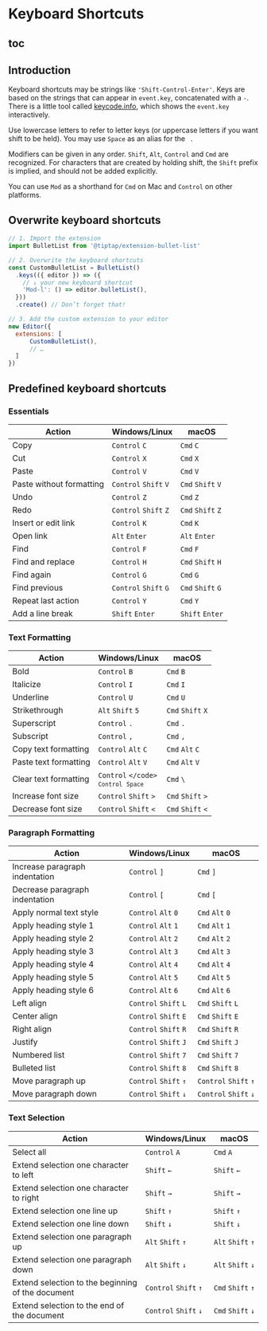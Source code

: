 # Keyboard Shortcuts

## toc

## Introduction
Keyboard shortcuts may be strings like `'Shift-Control-Enter'`. Keys are based on the strings that can appear in `event.key`, concatenated with a `-`. There is a little tool called [keycode.info](https://keycode.info/), which shows the `event.key` interactively.

Use lowercase letters to refer to letter keys (or uppercase letters if you want shift to be held). You may use `Space` as an alias for the <code>&nbsp;</code>.

Modifiers can be given in any order. `Shift`, `Alt`, `Control` and `Cmd` are recognized. For characters that are created by holding shift, the `Shift` prefix is implied, and should not be added explicitly.

You can use `Mod` as a shorthand for `Cmd` on Mac and `Control` on other platforms.

## Overwrite keyboard shortcuts

```js
// 1. Import the extension
import BulletList from '@tiptap/extension-bullet-list'

// 2. Overwrite the keyboard shortcuts
const CustomBulletList = BulletList()
  .keys(({ editor }) => ({
    // ↓ your new keyboard shortcut
    'Mod-l': () => editor.bulletList(),
  }))
  .create() // Don’t forget that!

// 3. Add the custom extension to your editor
new Editor({
  extensions: [
      CustomBulletList(),
      // …
  ]
})
```

## Predefined keyboard shortcuts

### Essentials
| Action                   | Windows/Linux         | macOS             |
| ------------------------ | --------------------- | ----------------- |
| Copy                     | `Control`&nbsp;`C`         | `Cmd`&nbsp;`C`         |
| Cut                      | `Control`&nbsp;`X`         | `Cmd`&nbsp;`X`         |
| Paste                    | `Control`&nbsp;`V`         | `Cmd`&nbsp;`V`         |
| Paste without formatting | `Control`&nbsp;`Shift`&nbsp;`V` | `Cmd`&nbsp;`Shift`&nbsp;`V` |
| Undo                     | `Control`&nbsp;`Z`         | `Cmd`&nbsp;`Z`         |
| Redo                     | `Control`&nbsp;`Shift`&nbsp;`Z` | `Cmd`&nbsp;`Shift`&nbsp;`Z` |
| Insert or edit link      | `Control`&nbsp;`K`         | `Cmd`&nbsp;`K`         |
| Open link                | `Alt`&nbsp;`Enter`         | `Alt`&nbsp;`Enter`     |
| Find                     | `Control`&nbsp;`F`         | `Cmd`&nbsp;`F`         |
| Find and replace         | `Control`&nbsp;`H`         | `Cmd`&nbsp;`Shift`&nbsp;`H` |
| Find again               | `Control`&nbsp;`G`         | `Cmd`&nbsp;`G`         |
| Find previous            | `Control`&nbsp;`Shift`&nbsp;`G` | `Cmd`&nbsp;`Shift`&nbsp;`G` |
| Repeat last action       | `Control`&nbsp;`Y`         | `Cmd`&nbsp;`Y`         |
| Add a line break         | `Shift`&nbsp;`Enter`       | `Shift`&nbsp;`Enter`   |

### Text Formatting
| Action                | Windows/Linux                                 | macOS             |
| --------------------- | --------------------------------------------- | ----------------- |
| Bold                  | `Control`&nbsp;`B`                                 | `Cmd`&nbsp;`B`         |
| Italicize             | `Control`&nbsp;`I`                                 | `Cmd`&nbsp;`I`         |
| Underline             | `Control`&nbsp;`U`                                 | `Cmd`&nbsp;`U`         |
| Strikethrough         | `Alt`&nbsp;`Shift`&nbsp;`5`                             | `Cmd`&nbsp;`Shift`&nbsp;`X` |
| Superscript           | `Control`&nbsp;`.`                                 | `Cmd`&nbsp;`.`         |
| Subscript             | `Control`&nbsp;`,`                                 | `Cmd`&nbsp;`,`         |
| Copy text formatting  | `Control`&nbsp;`Alt`&nbsp;`C`                           | `Cmd`&nbsp;`Alt`&nbsp;`C`   |
| Paste text formatting | `Control`&nbsp;`Alt`&nbsp;`V`                           | `Cmd`&nbsp;`Alt`&nbsp;`V`   |
| Clear text formatting | `Control`&nbsp;<code>\</code><br>`Control`&nbsp;`Space` | `Cmd`&nbsp;`\`         |
| Increase font size    | `Control`&nbsp;`Shift`&nbsp;`>`                         | `Cmd`&nbsp;`Shift`&nbsp;`>` |
| Decrease font size    | `Control`&nbsp;`Shift`&nbsp;`<`                         | `Cmd`&nbsp;`Shift`&nbsp;`<` |

### Paragraph Formatting
| Action                         | Windows/Linux         | macOS                 |
| ------------------------------ | --------------------- | --------------------- |
| Increase paragraph indentation | `Control`&nbsp;`]`         | `Cmd`&nbsp;`]`             |
| Decrease paragraph indentation | `Control`&nbsp;`[`         | `Cmd`&nbsp;`[`             |
| Apply normal text style        | `Control`&nbsp;`Alt`&nbsp;`0`   | `Cmd`&nbsp;`Alt`&nbsp;`0`       |
| Apply heading style 1          | `Control`&nbsp;`Alt`&nbsp;`1`   | `Cmd`&nbsp;`Alt`&nbsp;`1`       |
| Apply heading style 2          | `Control`&nbsp;`Alt`&nbsp;`2`   | `Cmd`&nbsp;`Alt`&nbsp;`2`       |
| Apply heading style 3          | `Control`&nbsp;`Alt`&nbsp;`3`   | `Cmd`&nbsp;`Alt`&nbsp;`3`       |
| Apply heading style 4          | `Control`&nbsp;`Alt`&nbsp;`4`   | `Cmd`&nbsp;`Alt`&nbsp;`4`       |
| Apply heading style 5          | `Control`&nbsp;`Alt`&nbsp;`5`   | `Cmd`&nbsp;`Alt`&nbsp;`5`       |
| Apply heading style 6          | `Control`&nbsp;`Alt`&nbsp;`6`   | `Cmd`&nbsp;`Alt`&nbsp;`6`       |
| Left align                     | `Control`&nbsp;`Shift`&nbsp;`L` | `Cmd`&nbsp;`Shift`&nbsp;`L`     |
| Center align                   | `Control`&nbsp;`Shift`&nbsp;`E` | `Cmd`&nbsp;`Shift`&nbsp;`E`     |
| Right align                    | `Control`&nbsp;`Shift`&nbsp;`R` | `Cmd`&nbsp;`Shift`&nbsp;`R`     |
| Justify                        | `Control`&nbsp;`Shift`&nbsp;`J` | `Cmd`&nbsp;`Shift`&nbsp;`J`     |
| Numbered list                  | `Control`&nbsp;`Shift`&nbsp;`7` | `Cmd`&nbsp;`Shift`&nbsp;`7`     |
| Bulleted list                  | `Control`&nbsp;`Shift`&nbsp;`8` | `Cmd`&nbsp;`Shift`&nbsp;`8`     |
| Move paragraph up              | `Control`&nbsp;`Shift`&nbsp;`↑` | `Control`&nbsp;`Shift`&nbsp;`↑` |
| Move paragraph down            | `Control`&nbsp;`Shift`&nbsp;`↓` | `Control`&nbsp;`Shift`&nbsp;`↓` |

### Text Selection
| Action                                            | Windows/Linux         | macOS             |
| ------------------------------------------------- | --------------------- | ----------------- |
| Select all                                        | `Control`&nbsp;`A`         | `Cmd`&nbsp;`A`         |
| Extend selection one character to left            | `Shift`&nbsp;`←`           | `Shift`&nbsp;`←`       |
| Extend selection one character to right           | `Shift`&nbsp;`→`           | `Shift`&nbsp;`→`       |
| Extend selection one line up                      | `Shift`&nbsp;`↑`           | `Shift`&nbsp;`↑`       |
| Extend selection one line down                    | `Shift`&nbsp;`↓`           | `Shift`&nbsp;`↓`       |
| Extend selection one paragraph up                 | `Alt`&nbsp;`Shift`&nbsp;`↑`     | `Alt`&nbsp;`Shift`&nbsp;`↑` |
| Extend selection one paragraph down               | `Alt`&nbsp;`Shift`&nbsp;`↓`     | `Alt`&nbsp;`Shift`&nbsp;`↓` |
| Extend selection to the beginning of the document | `Control`&nbsp;`Shift`&nbsp;`↑` | `Cmd`&nbsp;`Shift`&nbsp;`↑` |
| Extend selection to the end of the document       | `Control`&nbsp;`Shift`&nbsp;`↓` | `Cmd`&nbsp;`Shift`&nbsp;`↓` |
